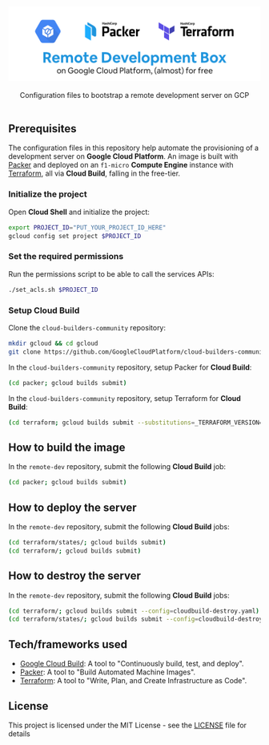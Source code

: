 <div align="center">
  <img width="512" src="https://raw.githubusercontent.com/2n3g5c9/remote-dev/master/img/remote-dev_banner.png" alt="remote-dev">
</div>

<br />

<div align="center">Configuration files to bootstrap a remote development server on GCP</div>

<br />

## Prerequisites

The configuration files in this repository help automate the provisioning of a development server on **Google Cloud Platform**. An image is built with [Packer](https://packer.io/) and deployed on an `f1-micro` **Compute Engine** instance with [Terraform](https://www.terraform.io/), all via **Cloud Build**, falling in the free-tier.

### Initialize the project

Open **Cloud Shell** and initialize the project:

```bash
export PROJECT_ID="PUT_YOUR_PROJECT_ID_HERE"
gcloud config set project $PROJECT_ID
```

### Set the required permissions

Run the permissions script to be able to call the services APIs:

```bash
./set_acls.sh $PROJECT_ID
```

### Setup Cloud Build

Clone the `cloud-builders-community` repository:

```bash
mkdir gcloud && cd gcloud
git clone https://github.com/GoogleCloudPlatform/cloud-builders-community.git && cd cloud-builders-community
```

In the `cloud-builders-community` repository, setup Packer for **Cloud Build**:

```bash
(cd packer; gcloud builds submit)
```

In the `cloud-builders-community` repository, setup Terraform for **Cloud Build**:

```bash
(cd terraform; gcloud builds submit --substitutions=_TERRAFORM_VERSION="0.13.2",_TERRAFORM_VERSION_SHA256SUM="6c1c6440c5cb199e85926aea65773450564f501fddcd7876f453ba95b45ba746")
```

## How to build the image

In the `remote-dev` repository, submit the following **Cloud Build** job:

```bash
(cd packer; gcloud builds submit)
```

## How to deploy the server

In the `remote-dev` repository, submit the following **Cloud Build** jobs:

```bash
(cd terraform/states/; gcloud builds submit)
(cd terraform/; gcloud builds submit)
```

## How to destroy the server

In the `remote-dev` repository, submit the following **Cloud Build** jobs:

```bash
(cd terraform/; gcloud builds submit --config=cloudbuild-destroy.yaml)
(cd terraform/states/; gcloud builds submit --config=cloudbuild-destroy.yaml)
```

## Tech/frameworks used

- [Google Cloud Build](https://cloud.google.com/cloud-build): A tool to "Continuously build, test, and deploy".
- [Packer](https://www.packer.io): A tool to "Build Automated Machine Images".
- [Terraform](https://www.terraform.io): A tool to "Write, Plan, and Create Infrastructure as Code".

## License

This project is licensed under the MIT License - see the [LICENSE](LICENSE) file for details
